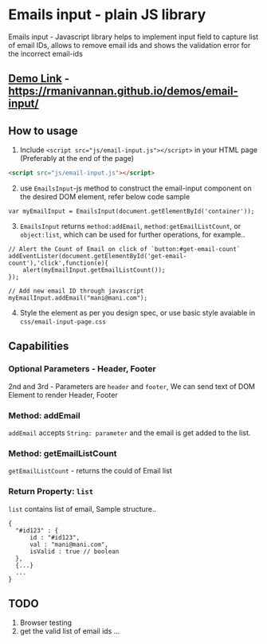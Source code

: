 # Emails input - plain JS library

Emails input - Javascript library helps to implement input field to capture list of email IDs, allows to remove email ids and shows the validation error for the incorrect email-ids

## [Demo Link](https://rmanivannan.github.io/demos/email-input/) - https://rmanivannan.github.io/demos/email-input/

## How to usage

1. Include `<script src="js/email-input.js"></script>` in your HTML page (Preferably at the end of the page)

```HTML
<script src="js/email-input.js"></script>
```
2. use `EmailsInput`-js method to construct the email-input component on the desired DOM element, refer below code sample
```
var myEmailInput = EmailsInput(document.getElementById('container'));
```
3. `EmailsInput` returns `method:addEmail`, `method:getEmailListCount`, or `object:list`, which can be used for further operations, for example..
```
// Alert the Count of Email on click of `button:#get-email-count`
addEventLister(document.getElementById('get-email-count'),'click',function(e){
    alert(myEmailInput.getEmailListCount());
});

// Add new email ID through javascript
myEmailInput.addEmail("mani@mani.com");

```
4. Style the element as per you design spec, or use basic style avaiable in `css/email-input-page.css`

## Capabilities

### Optional Parameters - Header, Footer
2nd and 3rd - Parameters are `header` and `footer`, We can send text of DOM Element to render Header, Footer

### Method: addEmail
`addEmail` accepts `String: parameter` and the email is get added to the list.

### Method: getEmailListCount
`getEmailListCount` - returns the could of Email list

### Return Property: `list`
`list` contains list of email, Sample structure..
```
{
  "#id123" : {
      id : "#id123",
      val : "mani@mani.com",
      isValid : true // boolean
  },
  {...}
  ...
}
```

## TODO
1. Browser testing
2. get the valid list of email ids
...
